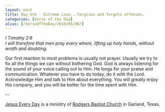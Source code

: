 ```yaml
---
layout: post
title: May 6th - Extreme Love...forgives and forgets offenses.
categories: [Verse of the Day]
alias: [/VerseOfTheDay/2010/05/06/]
---
```


_I Timothy 2:8  
I will therefore that men pray every where, lifting up holy hands,
without wrath and doubting._

Our first reaction to most problems is usually not prayer. Usually
we try to fix all the things we can without bothering God. God is
always listening for the sound of your voice calling out to Him. He
longs for your praise and communication. Whatever you have to do
today, do it with the Lord. Acknowledge Him and talk to Him about
everything. You will greatly enjoy His company, and you will be
better for the time spent with Him.

 --

<a href=http://jesuseveryday.net>Jesus Every Day</a> is a ministry of <a href=http://rodgersbaptist.net>Rodgers Baptist Church</a> in Garland, Texas.
